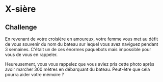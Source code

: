 # X-sière

## Challenge

En revenant de votre croisière en amoureux, votre femme vous met au défit de vous souvenir du nom du bateau sur lequel vous avez naviguez pendant 3 semaines.
C'était un de ces énormes paquebots mais impossible pour vous de vous en rappeler.

Heureusement, vous vous rappelez que vous aviez pris cette photo après avoir marcher 300 mètres en débarquant du bateau.
Peut-être que cela pourra aider votre mémoire ?
